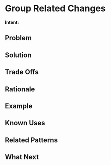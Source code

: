 # Group Related Changes

**Intent:** 

## Problem



## Solution



## Trade Offs



## Rationale


## Example


## Known Uses



## Related Patterns



## What Next


